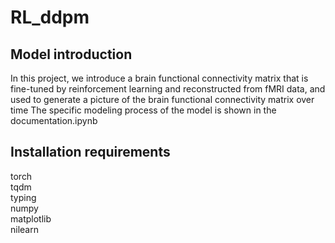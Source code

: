 # RL_ddpm

## Model introduction

In this project, we introduce a brain functional connectivity matrix that is fine-tuned by reinforcement learning and reconstructed from fMRI data, and used to generate a picture of the brain functional connectivity matrix over time
The specific modeling process of the model is shown in the documentation.ipynb

## Installation requirements

torch  
tqdm  
typing  
numpy  
matplotlib  
nilearn


```python

```
